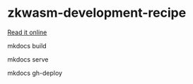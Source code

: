 ﻿# zkwasm-development-recipe

[Read it online](https://development-recipe.zkwasm.ai/)

mkdocs build

mkdocs serve

mkdocs gh-deploy
